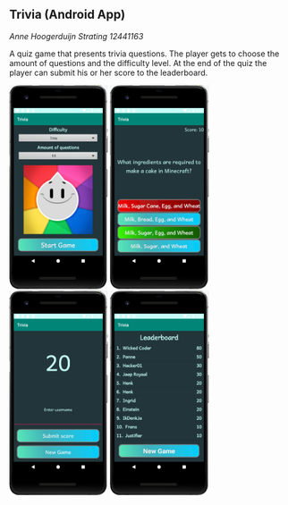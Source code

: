 ## Trivia (Android App)


*Anne Hoogerduijn Strating*
*12441163*


A quiz game that presents trivia questions. The player gets to choose the amount of questions and the difficulty level.
At the end of the quiz the player can submit his or her score to the leaderboard.

<img src="https://github.com/AnneHS/Trivia/blob/master/doc/startMenu.PNG" height="20%" width="35%"/> <img src="https://github.com/AnneHS/Trivia/blob/master/doc/question.PNG" height="20%" width="35%"/> <img src="https://github.com/AnneHS/Trivia/blob/master/doc/submitScore.PNG" height="20%" width="35%"/> <img src="https://github.com/AnneHS/Trivia/blob/master/doc/leaderboard.PNG" height="20%" width="35%"/>
